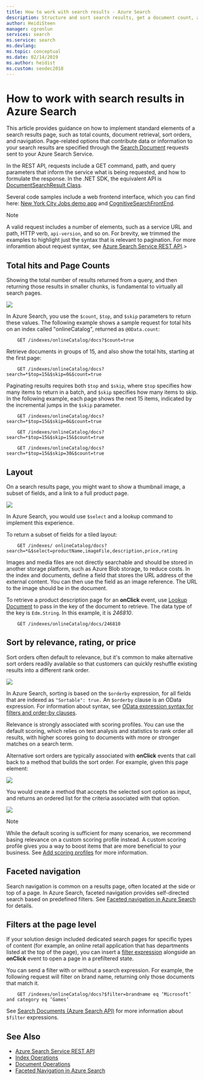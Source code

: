 ```yaml
---
title: How to work with search results - Azure Search
description: Structure and sort search results, get a document count, and add content navigation to search results in Azure Search.
author: HeidiSteen
manager: cgronlun
services: search
ms.service: search
ms.devlang: 
ms.topic: conceptual
ms.date: 02/14/2019
ms.author: heidist
ms.custom: seodec2018
---
```

# How to work with search results in Azure Search
This article provides guidance on how to implement standard elements of a search results page, such as total counts, document retrieval, sort orders, and navigation. Page-related options that contribute data or information to your search results are specified through the [Search Document](https://docs.microsoft.com/rest/api/searchservice/Search-Documents) requests sent to your Azure Search Service. 

In the REST API, requests include a GET command, path, and query parameters that inform the service what is being requested, and how to formulate the response. In the .NET SDK, the equivalent API is [DocumentSearchResult Class](https://docs.microsoft.com/dotnet/api/microsoft.azure.search.models.documentsearchresult?view=azure-dotnet).

Several code samples include a web frontend interface, which you can find here: [New York City Jobs demo app](https://azjobsdemo.azurewebsites.net/) and [CognitiveSearchFrontEnd](https://github.com/LuisCabrer/CognitiveSearchFrontEnd).

> [!NOTE]
> A valid request includes a number of elements, such as a service URL and path, HTTP verb, `api-version`, and so on. For brevity, we trimmed the examples to highlight just the syntax that is relevant to pagination. For more inforamtion about request syntax, see [Azure Search Service REST API](https://docs.microsoft.com/rest/api/searchservice).> 
> 

## Total hits and Page Counts
Showing the total number of results returned from a query, and then returning those results in smaller chunks, is fundamental to virtually all search pages.

![][1]

In Azure Search, you use the `$count`, `$top`, and `$skip` parameters to return these values. The following example shows a sample request for total hits on an index called "onlineCatalog", returned as `@OData.count`:

        GET /indexes/onlineCatalog/docs?$count=true

Retrieve documents in groups of 15, and also show the total hits, starting at the first page:

        GET /indexes/onlineCatalog/docs?search=*$top=15&$skip=0&$count=true

Paginating results requires both `$top` and `$skip`, where `$top` specifies how many items to return in a batch, and `$skip` specifies how many items to skip. In the following example, each page shows the next 15 items, indicated by the incremental jumps in the `$skip` parameter.

        GET /indexes/onlineCatalog/docs?search=*$top=15&$skip=0&$count=true

        GET /indexes/onlineCatalog/docs?search=*$top=15&$skip=15&$count=true

        GET /indexes/onlineCatalog/docs?search=*$top=15&$skip=30&$count=true

## Layout
On a search results page, you might want to show a thumbnail image, a subset of fields, and a link to a full product page.

 ![][2]

In Azure Search, you would use `$select` and a lookup command to implement this experience.

To return a subset of fields for a tiled layout:

        GET /indexes/ onlineCatalog/docs?search=*&$select=productName,imageFile,description,price,rating 

Images and media files are not directly searchable and should be stored in another storage platform, such as Azure Blob storage, to reduce costs. In the index and documents, define a field that stores the URL address of the external content. You can then use the field as an image reference. The URL to the image should be in the document.

To retrieve a product description page for an **onClick** event, use [Lookup Document](https://docs.microsoft.com/rest/api/searchservice/Lookup-Document) to pass in the key of the document to retrieve. The data type of the key is `Edm.String`. In this example, it is *246810*. 

        GET /indexes/onlineCatalog/docs/246810

## Sort by relevance, rating, or price
Sort orders often default to relevance, but it's common to make alternative sort orders readily available so that customers can quickly reshuffle existing results into a different rank order.

 ![][3]

In Azure Search, sorting is based on the `$orderby` expression, for all fields that are indexed as `"Sortable": true.` An `$orderby` clause is an OData expression. For information about syntax, see [OData expression syntax for filters and order-by clauses](query-odata-filter-orderby-syntax.md).

Relevance is strongly associated with scoring profiles. You can use the default scoring, which relies on text analysis and statistics to rank order all results, with higher scores going to documents with more or stronger matches on a search term.

Alternative sort orders are typically associated with **onClick** events that call back to a method that builds the sort order. For example, given this page element:

 ![][4]

You would create a method that accepts the selected sort option as input, and returns an ordered list for the criteria associated with that option.

 ![][5]

> [!NOTE]
> While the default scoring is sufficient for many scenarios, we recommend basing relevance on a custom scoring profile instead. A custom scoring profile gives you a way to boost items that are more beneficial to your business. See [Add scoring profiles](index-add-scoring-profiles.md) for more information. 
> 
> 

## Faceted navigation
Search navigation is common on a results page, often located at the side or top of a page. In Azure Search, faceted navigation provides self-directed search based on predefined filters. See [Faceted navigation in Azure Search](search-faceted-navigation.md) for details.

## Filters at the page level
If your solution design included dedicated search pages for specific types of content (for example, an online retail application that has departments listed at the top of the page), you can insert a [filter expression](search-filters.md) alongside an **onClick** event to open a page in a prefiltered state. 

You can send a filter with or without a search expression. For example, the following request will filter on brand name, returning only those documents that match it.

        GET /indexes/onlineCatalog/docs?$filter=brandname eq ‘Microsoft’ and category eq ‘Games’

See [Search Documents (Azure Search API)](https://docs.microsoft.com/rest/api/searchservice/Search-Documents) for more information about `$filter` expressions.

## See Also
* [Azure Search Service REST API](https://docs.microsoft.com/rest/api/searchservice)
* [Index Operations](https://docs.microsoft.com/rest/api/searchservice/Index-operations)
* [Document Operations](https://docs.microsoft.com/rest/api/searchservice/Document-operations)
* [Faceted Navigation in Azure Search](search-faceted-navigation.md)

<!--Image references-->
[1]: ./media/search-pagination-page-layout/Pages-1-Viewing1ofNResults.PNG
[2]: ./media/search-pagination-page-layout/Pages-2-Tiled.PNG
[3]: ./media/search-pagination-page-layout/Pages-3-SortBy.png
[4]: ./media/search-pagination-page-layout/Pages-4-SortbyRelevance.png
[5]: ./media/search-pagination-page-layout/Pages-5-BuildSort.png 
